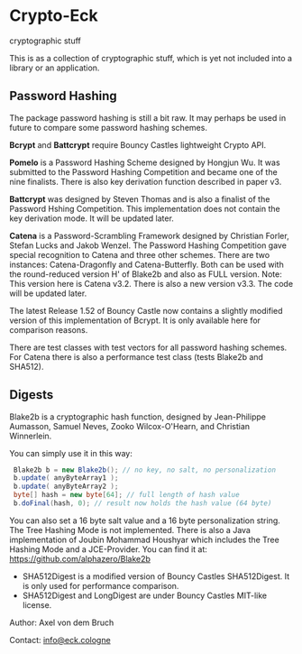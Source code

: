 # Crypto-Eck
cryptographic stuff

This is as a collection of cryptographic stuff, which is yet not included into a library or an application. 

## Password Hashing

The package password hashing is still a bit raw. 
It may perhaps be used in future to compare some password hashing schemes. 

**Bcrypt** and **Battcrypt** require Bouncy Castles lightweight Crypto API. 

**Pomelo** is a Password Hashing Scheme designed by Hongjun Wu. It was submitted to the Password Hashing Competition
and became one of the nine finalists. 
There is also key derivation function described in paper v3.

**Battcrypt** was designed by Steven Thomas and is also a finalist of the Password Hshing Competition. 
This implementation does not contain the key derivation mode. It will be updated later. 

**Catena** is a Password-Scrambling Framework designed by Christian Forler, Stefan Lucks and Jakob Wenzel. The Password Hashing Competition gave special recognition to Catena and three other schemes. 
There are two instances: Catena-Dragonfly and Catena-Butterfly. Both can be used with the round-reduced version H' of Blake2b and also as FULL version. 
Note: This version here is Catena v3.2. There is also a new version v3.3. The code will be updated later. 

The latest Release 1.52 of Bouncy Castle now contains a slightly modified version of this implementation of Bcrypt. 
It is only available here for comparison reasons. 

There are test classes with test vectors for all password hashing schemes. For Catena there is also a performance test class (tests Blake2b and SHA512). 

## Digests

Blake2b is a cryptographic hash function, designed by Jean-Philippe Aumasson, Samuel Neves, Zooko Wilcox-O'Hearn, and Christian Winnerlein. 

You can simply use it in this way:

```java
 Blake2b b = new Blake2b(); // no key, no salt, no personalization
 b.update( anyByteArray1 );
 b.update( anyByteArray2 );
 byte[] hash = new byte[64]; // full length of hash value
 b.doFinal(hash, 0); // result now holds the hash value (64 byte)
```

You can also set a 16 byte salt value and a 16 byte personalization string. 
The Tree Hashing Mode is not implemented. There is also a Java implementation of Joubin Mohammad Houshyar which includes the Tree Hashing Mode and a JCE-Provider. You can find it at:
https://github.com/alphazero/Blake2b

* SHA512Digest is a modified version of Bouncy Castles SHA512Digest. It is only used for performance comparison. 
* SHA512Digest and LongDigest are under Bouncy Castles MIT-like license. 

Author: Axel von dem Bruch

Contact: info@eck.cologne
